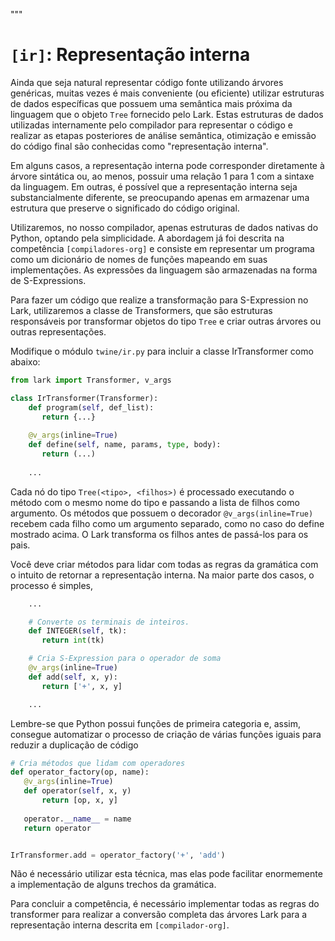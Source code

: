 """
# `[ir]`: Representação interna 

Ainda que seja natural representar código fonte utilizando árvores genéricas, muitas vezes é mais conveniente (ou eficiente) utilizar estruturas de dados específicas que possuem uma semântica mais próxima da linguagem que o objeto `Tree` fornecido pelo Lark. Estas estruturas de dados utilizadas internamente pelo compilador para representar o código e realizar as etapas posteriores de análise semântica, otimização e emissão do código final são conhecidas como "representação interna".

Em alguns casos, a representação interna pode corresponder diretamente à árvore sintática ou, ao menos, possuir uma relação 1 para 1 com a sintaxe da linguagem. Em outras, é possível que a representação interna seja substancialmente diferente, se preocupando apenas em armazenar uma estrutura que preserve o significado do código original.

Utilizaremos, no nosso compilador, apenas estruturas de dados nativas do Python, optando pela simplicidade. A abordagem já foi descrita na competência `[compiladores-org]` e consiste em representar um programa como um dicionário de nomes de funções mapeando em suas implementações. As expressões da linguagem são armazenadas na forma de S-Expressions.

Para fazer um código que realize a transformação para S-Expression no Lark, utilizaremos a classe de Transformers, que são estruturas responsáveis por transformar objetos do tipo `Tree` e criar outras árvores ou outras representações. 

Modifique o módulo `twine/ir.py` para incluir a classe IrTransformer como abaixo:

```python
from lark import Transformer, v_args

class IrTransformer(Transformer):
    def program(self, def_list):
       return {...}
    
    @v_args(inline=True)
    def define(self, name, params, type, body):
       return (...)
    
    ...
```

Cada nó do tipo `Tree(<tipo>, <filhos>)` é processado executando o método com o mesmo nome do tipo e passando a lista de filhos como argumento. Os métodos que possuem o decorador `@v_args(inline=True)` recebem cada filho como um argumento separado, como no caso do define mostrado acima. O Lark transforma os filhos antes de passá-los para os pais.

Você deve criar métodos para lidar com todas as regras da gramática com o intuito de retornar a representação interna. Na maior parte dos casos, o processo é simples,

```python
    ...

    # Converte os terminais de inteiros.
    def INTEGER(self, tk):
       return int(tk)

    # Cria S-Expression para o operador de soma
    @v_args(inline=True)
    def add(self, x, y):
       return ['+', x, y]

    ...
```

Lembre-se que Python possui funções de primeira categoria e, assim, consegue automatizar o processo de criação de várias funções iguais para reduzir a duplicação de código

```python
# Cria métodos que lidam com operadores
def operator_factory(op, name):
   @v_args(inline=True)
   def operator(self, x, y)
       return [op, x, y]
   
   operator.__name__ = name
   return operator


IrTransformer.add = operator_factory('+', 'add')
```

Não é necessário utilizar esta técnica, mas elas pode facilitar enormemente a implementação de alguns trechos da gramática.

Para concluir a competência, é necessário implementar todas as regras do transformer para realizar a conversão completa das árvores Lark para a representação interna descrita em `[compilador-org]`.